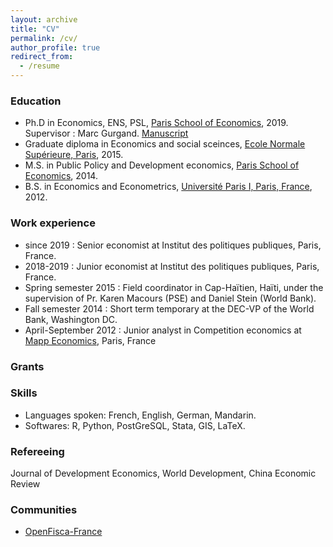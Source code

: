 ```yaml
---
layout: archive
title: "CV"
permalink: /cv/
author_profile: true
redirect_from:
  - /resume
---
```


### Education

* Ph.D in Economics, ENS, PSL, [Paris School of Economics](https://www.parisschoolofeconomics.eu), 2019. Supervisor : Marc Gurgand. [Manuscript](https://theses.hal.science/tel-03716759)
* Graduate diploma in Economics and social sceinces, [Ecole Normale Supérieure, Paris](https://www.ens.psl.eu), 2015.
* M.S. in Public Policy and Development economics, [Paris School of Economics](https://www.parisschoolofeconomics.eu), 2014.
* B.S. in Economics and Econometrics, [Université Paris I, Paris, France](https://economie.pantheonsorbonne.fr/ecole-deconomie-sorbonne), 2012.

### Work experience

* since 2019 : Senior economist at Institut des politiques publiques, Paris, France.
* 2018-2019 : Junior economist at Institut des politiques publiques, Paris, France.
* Spring semester 2015 : Field coordinator in Cap-Haïtien, Haïti, under the supervision of Pr. Karen Macours (PSE) and Daniel Stein (World Bank).
* Fall semester 2014 : Short term temporary at the DEC-VP of the World Bank, Washington DC.
* April-September 2012 : Junior analyst in Competition economics at [Mapp Economics](https://home.kpmg/fr/fr/home/services/advisory/deal-advisory/competition-economics-mapp-by-kpmg.html), Paris, France

### Grants



### Skills

* Languages spoken: French, English, German, Mandarin.
* Softwares: R, Python, PostGreSQL, Stata, GIS, LaTeX.

### Refereeing

Journal of Development Economics, World Development, China Economic Review

### Communities

* [OpenFisca-France](https://openfisca.org)
